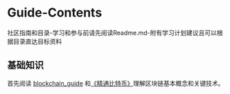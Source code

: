 # Guide-Contents
社区指南和目录-学习和参与前请先阅读Readme.md-附有学习计划建议且可以根据目录直达目标资料
## 基础知识
首先阅读 [blockchain_guide](https://github.com/China-Blockchain/Guide-Contents/blob/master/blockchain%20basics/blockchain_guide%E9%98%85%E8%AF%BB%E6%8C%87%E5%8D%97.md) 和[《精通比特币》](https://github.com/China-Blockchain/bitcoinbook)理解区块链基本概念和关键技术。

